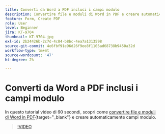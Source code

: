 ```yaml
---
title: Converti da Word a PDF inclusi i campi modulo
description: Convertire file e moduli di Word in PDF e creare automaticamente campi modulo
feature: Form, Create PDF
role: User
level: Beginner
jira: KT-9704
thumbnail: KT-9704.jpg
exl-id: 2b24426b-2c7d-4c84-b8bc-4ea7a1313598
source-git-commit: 4e6fbf91e96d26f9ee8f1105ad68738b9450a32d
workflow-type: tm+mt
source-wordcount: '47'
ht-degree: 2%

---
```


# Converti da Word a PDF inclusi i campi modulo

In questo tutorial video di 60 secondi, scopri come [convertire file e moduli di Word in PDF](https://www.adobe.com/it/acrobat/online/word-to-pdf.html){target="_blank"} e creare automaticamente campi modulo.

>[!VIDEO](https://video.tv.adobe.com/v/347091?quality=12&learn=on&hidetitle=true&captions=ita)
